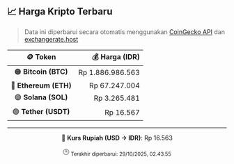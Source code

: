 

<!-- HARGA_KRIPTO -->
## 📈 Harga Kripto Terbaru

> Data ini diperbarui secara otomatis menggunakan [CoinGecko API](https://www.coingecko.com/) dan [exchangerate.host](https://exchangerate.host/)

<div align="center">

| 🪙 Token | 💰 Harga (IDR) |
|:------:|---------------:|
| 🟠 **Bitcoin (BTC)**   | Rp 1.886.986.563 |
| 🔵 **Ethereum (ETH)**  | Rp 67.247.004 |
| 🟣 **Solana (SOL)**    | Rp 3.265.481 |
| 🟢 **Tether (USDT)**   | Rp 16.567 |

---

💱 **Kurs Rupiah (USD → IDR)**: Rp 16.563

🕒 <sub>Terakhir diperbarui: 29/10/2025, 02.43.55</sub>

</div>
<!-- /HARGA_KRIPTO -->